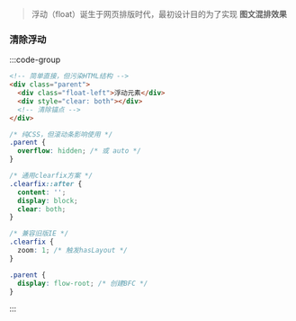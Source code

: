 > 浮动（float）诞生于网页排版时代，最初设计目的为了实现 **图文混排效果**

<h3>清除浮动</h3>

:::code-group

```html [空元素清除法]
<!-- 简单直接，但污染HTML结构 -->
<div class="parent">
  <div class="float-left">浮动元素</div>
  <div style="clear: both"></div>
  <!-- 清除锚点 -->
</div>
```

```css [BFC: overflow]
/* 纯CSS，但滚动条影响使用 */
.parent {
  overflow: hidden; /* 或 auto */
}
```

```css [伪元素]
/* 通用clearfix方案 */
.clearfix::after {
  content: '';
  display: block;
  clear: both;
}

/* 兼容旧版IE */
.clearfix {
  zoom: 1; /* 触发hasLayout */
}
```

```css [flow-root]
.parent {
  display: flow-root; /* 创建BFC */
}
```

:::
